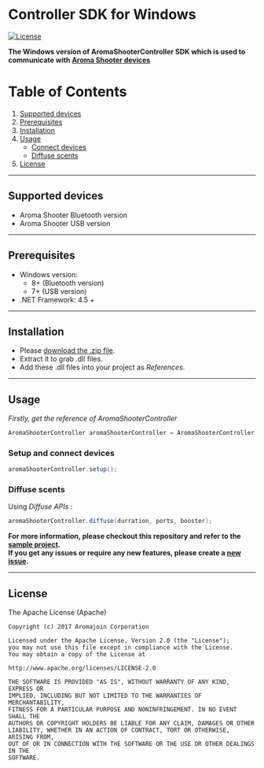 # Controller SDK for Windows

[![License](https://img.shields.io/badge/license-Apache%202-4EB1BA.svg?style=flat-square)](https://www.apache.org/licenses/LICENSE-2.0.html)


**The Windows version of AromaShooterController SDK which is used to communicate with [Aroma Shooter devices](https://aromajoin.com/hardware/shooters/aroma-shooter-1)**  

# Table of Contents
1. [Supported devices](https://github.com/aromajoin/controller-sdk-windows#supported-devices)  
2. [Prerequisites](https://github.com/aromajoin/controller-sdk-windows#prerequisites)
3. [Installation](https://github.com/aromajoin/controller-sdk-windows#installation)
4. [Usage](https://github.com/aromajoin/controller-sdk-windows#usage)
    * [Connect devices](https://github.com/aromajoin/controller-sdk-windows#connect-devices)
    * [Diffuse scents](https://github.com/aromajoin/controller-sdk-windows#diffuse-scents)
5. [License](https://github.com/aromajoin/controller-sdk-windows#license)

---

## Supported devices
* Aroma Shooter Bluetooth version  
* Aroma Shooter USB version  

---
## Prerequisites
* Windows version:
  * 8+ (Bluetooth version)
  * 7+ (USB version)
* .NET Framework: 4.5 + 

---
## Installation  

* Please [download the .zip file](https://github.com/aromajoin/controller-sdk-windows/releases/).
* Extract it to grab .dll files.
* Add these .dll files into your project as *References*. 

---
## Usage  
 
*Firstly, get the reference of AromaShooterController*
```C#
AromaShooterController aromaShooterController = AromaShooterController.sharedInstance;
```
### Setup and connect devices
```C#
aromaShooterController.setup();
```
### Diffuse scents 

Using *Diffuse APIs*  :
```C#
aromaShooterController.diffuse(durration, ports, booster);
``` 


**For more information, please checkout this repository and refer to the [sample project](https://github.com/aromajoin/controller-sdk-windows/tree/master/sample).**  
**If you get any issues or require any new features, please create a [new issue](https://github.com/aromajoin/controller-sdk-windows/issues).**

---
## License  

The Apache License (Apache)

    Copyright (c) 2017 Aromajoin Corporation

    Licensed under the Apache License, Version 2.0 (the "License");
    you may not use this file except in compliance with the License.
    You may obtain a copy of the License at

    http://www.apache.org/licenses/LICENSE-2.0

    THE SOFTWARE IS PROVIDED "AS IS", WITHOUT WARRANTY OF ANY KIND, EXPRESS OR
    IMPLIED, INCLUDING BUT NOT LIMITED TO THE WARRANTIES OF MERCHANTABILITY,
    FITNESS FOR A PARTICULAR PURPOSE AND NONINFRINGEMENT. IN NO EVENT SHALL THE
    AUTHORS OR COPYRIGHT HOLDERS BE LIABLE FOR ANY CLAIM, DAMAGES OR OTHER
    LIABILITY, WHETHER IN AN ACTION OF CONTRACT, TORT OR OTHERWISE, ARISING FROM,
    OUT OF OR IN CONNECTION WITH THE SOFTWARE OR THE USE OR OTHER DEALINGS IN THE
    SOFTWARE.
